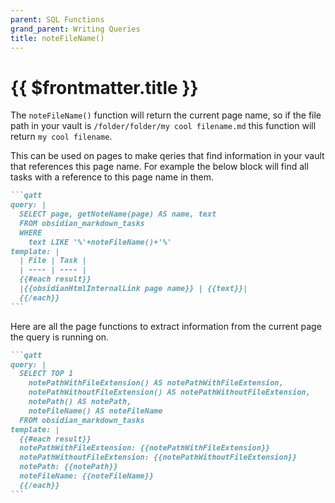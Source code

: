```yaml
---
parent: SQL Functions
grand_parent: Writing Queries
title: noteFileName()
---
```

# {{ $frontmatter.title }}

The `noteFileName()` function will return the current page name, so if the file path in your vault is `/folder/folder/my cool filename.md` this function will return `my cool filename`.

This can be used on pages to make qeries that find information in your vault that references this page name. For example the below block will find all tasks with a reference to this page name in them. 

````markdown
```qatt
query: |
  SELECT page, getNoteName(page) AS name, text
  FROM obsidian_markdown_tasks
  WHERE
    text LIKE '%'+noteFileName()+'%'
template: |
  | File | Task |
  | ---- | ---- |
  {{#each result}}
  |{{obsidianHtmlInternalLink page name}} | {{text}}|
  {{/each}}
```
````

Here are all the page functions to extract information from the current page the query is running on.

````markdown
```qatt
query: |
  SELECT TOP 1 
    notePathWithFileExtension() AS notePathWithFileExtension,
    notePathWithoutFileExtension() AS notePathWithoutFileExtension,
    notePath() AS notePath,
    noteFileName() AS noteFileName
  FROM obsidian_markdown_tasks
template: |
  {{#each result}}
  notePathWithFileExtension: {{notePathWithFileExtension}}
  notePathWithoutFileExtension: {{notePathWithoutFileExtension}}
  notePath: {{notePath}}
  noteFileName: {{noteFileName}}  
  {{/each}}
```
````
